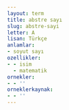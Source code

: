 ```yaml
---
layout: term
title: abstre sayı
slug: abstre-sayi
letter: A
lisan: Türkçe
anlamlar:
- soyut sayı
ozellikler:
- - isim
  - matematik
ornekler:
- - ''
orneklerkaynak:
- - ''
---
```

